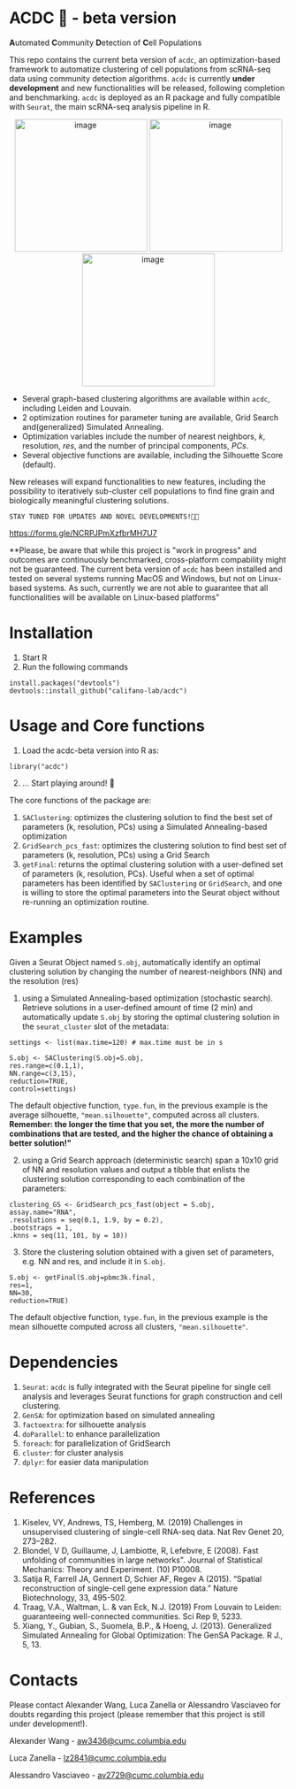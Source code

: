 # ACDC 🤘 - beta version 

**A**utomated **C**ommunity **D**etection of **C**ell Populations

This repo contains the current beta version of ```acdc```, an optimization-based framework to automatize clustering of cell populations from scRNA-seq data using community detection algorithms. 
```acdc``` is currently **under development** and new functionalities will be released, following completion and benchmarking. 
```acdc``` is deployed as an R package and fully compatible with ```Seurat```, the main scRNA-seq analysis pipeline in R.

<div align="center">
  <img width="240" alt="image" src="https://github.com/califano-lab/acdc-beta/assets/92543296/09feabaf-d868-48d7-b830-933210db6005">
  <img width="240" alt="image" src="https://github.com/califano-lab/acdc-beta/assets/92543296/28952fc8-841e-4d3a-80bd-d1a3a92c5a07"> 
  <img width="240" alt="image" src="https://github.com/califano-lab/acdc-beta/assets/92543296/41678fd3-c583-4b7b-939e-dbd443d44c97">
</div>

- Several graph-based clustering algorithms are available within ```acdc```, including Leiden and Louvain. 
- 2 optimization routines for parameter tuning are available, Grid Search and(generalized) Simulated Annealing.
- Optimization variables include the number of nearest neighbors, *k*, resolution, *res*, and the number of principal components, *PCs*.
- Several objective functions are available, including the Silhouette Score (default).


New releases will expand functionalities to new features, including the possibility to iteratively sub-cluster cell populations to find fine grain and biologically meaningful clustering solutions.

``` 
STAY TUNED FOR UPDATES AND NOVEL DEVELOPMENTS!🤘🏾
```

https://forms.gle/NCRPJPmXzfbrMH7U7

**Please, be aware that while this project is "work in progress" and outcomes are continuously benchmarked, cross-platform compability might not be guaranteed. The current beta version of `acdc` has been installed and tested on several systems running MacOS and Windows, but not on Linux-based systems. As such, currently we are not able to guarantee that all functionalities will be available on Linux-based platforms"


# Installation 
1. Start R
2. Run the following commands
```
install.packages("devtools")
devtools::install_github("califano-lab/acdc")
```


# Usage and Core functions
1. Load the acdc-beta version into R as:
```
library("acdc")
```

2. ... Start playing around! 🎸


The core functions of the package are:
1. `SAClustering`: optimizes the clustering solution to find the best set of parameters (k, resolution, PCs) using a Simulated Annealing-based optimization 
2. `GridSearch_pcs_fast`: optimizes the clustering solution to find best set of parameters (k, resolution, PCs) using a Grid Search 
3. `getFinal`: returns the optimal clustering solution with a user-defined set of parameters (k, resolution, PCs). Useful when a set of optimal parameters has been identified by `SAClustering` or `GridSearch`, and one is willing to store the optimal parameters into the Seurat object without re-running an optimization routine.


# Examples

Given a Seurat Object named `S.obj`, automatically identify an optimal clustering solution by changing the number of nearest-neighbors (NN) and the resolution (res)

1. using a Simulated Annealing-based optimization (stochastic search). Retrieve solutions in a user-defined amount of time (2 min) and automatically update `S.obj` by storing the optimal clustering solution in the `seurat_cluster` slot of the metadata: 
```
settings <- list(max.time=120) # max.time must be in s

S.obj <- SAClustering(S.obj=S.obj,
res.range=c(0.1,1),
NN.range=c(3,15),
reduction=TRUE,
control=settings)
```
The default objective function, `type.fun`, in the previous example is the average silhouette, `"mean.silhouette"`, computed across all clusters.
**Remember: the longer the time that you set, the more the number of combinations that are tested, and the higher the chance of obtaining a better solution!"**

2. using a Grid Search approach (deterministic search) span a 10x10 grid of NN and resolution values and output a tibble that enlists the clustering solution corresponding to each combination of the parameters:
```
clustering_GS <- GridSearch_pcs_fast(object = S.obj,
assay.name="RNA",
.resolutions = seq(0.1, 1.9, by = 0.2),
.bootstraps = 1,
.knns = seq(11, 101, by = 10))
```
3. Store the clustering solution obtained with a given set of parameters, e.g. NN and res, and include it in `S.obj`.
```
S.obj <- getFinal(S.obj=pbmc3k.final,
res=1,
NN=30,
reduction=TRUE)
```
The default objective function, `type.fun`, in the previous example is the mean silhouette computed across all clusters, `"mean.silhouette"`.


# Dependencies
1. `Seurat`: `acdc` is fully integrated with the Seurat pipeline for single cell analysis and leverages Seurat functions for graph construction and cell clustering. 
2. `GenSA`: for optimization based on simulated annealing
3. `factoextra`: for silhouette analysis
4. `doParallel`: to enhance parallelization
5. `foreach`: for parallelization of GridSearch
6. `cluster`: for cluster analysis
7. `dplyr`: for easier data manipulation




# References
1. Kiselev, VY, Andrews, TS, Hemberg, M. (2019) Challenges in unsupervised clustering of single-cell RNA-seq data. Nat Rev Genet 20, 273–282.
2. Blondel, V D, Guillaume, J, Lambiotte, R, Lefebvre, E (2008). Fast unfolding of communities in large networks". Journal of Statistical Mechanics: Theory and Experiment. (10) P10008.
3. Satija R, Farrell JA, Gennert D, Schier AF, Regev A (2015). “Spatial reconstruction of single-cell gene expression data.” Nature Biotechnology, 33, 495-502. 
4. Traag, V.A., Waltman, L. & van Eck, N.J. (2019) From Louvain to Leiden: guaranteeing well-connected communities. Sci Rep 9, 5233. 
5. Xiang, Y., Gubian, S., Suomela, B.P., & Hoeng, J. (2013). Generalized Simulated Annealing for Global Optimization: The GenSA Package. R J., 5, 13.


# Contacts

Please contact Alexander Wang, Luca Zanella or Alessandro Vasciaveo for doubts regarding this project (please remember that this project is still under development!).  

Alexander Wang - aw3436@cumc.columbia.edu  

Luca Zanella - lz2841@cumc.columbia.edu  

Alessandro Vasciaveo - av2729@cumc.columbia.edu  
